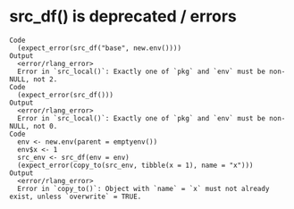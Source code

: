 # src_df() is deprecated / errors

    Code
      (expect_error(src_df("base", new.env())))
    Output
      <error/rlang_error>
      Error in `src_local()`: Exactly one of `pkg` and `env` must be non-NULL, not 2.
    Code
      (expect_error(src_df()))
    Output
      <error/rlang_error>
      Error in `src_local()`: Exactly one of `pkg` and `env` must be non-NULL, not 0.
    Code
      env <- new.env(parent = emptyenv())
      env$x <- 1
      src_env <- src_df(env = env)
      (expect_error(copy_to(src_env, tibble(x = 1), name = "x")))
    Output
      <error/rlang_error>
      Error in `copy_to()`: Object with `name` = `x` must not already exist, unless `overwrite` = TRUE.

